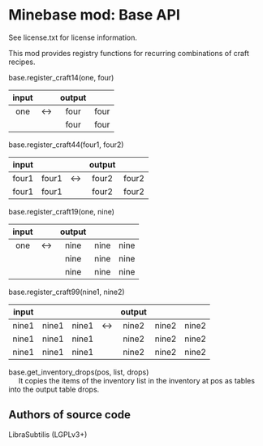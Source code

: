 Minebase mod: Base API
======================
See license.txt for license information.  
  
This mod provides registry functions for recurring combinations of craft
recipes. 

base.register_craft14(one, four)  

| input	|	| output 	||
|:-----:|:-----:|:-------------:|:-----:|
| one	| &harr;| four 		| four	|
|	|	| four 	 	| four  |				

base.register_craft44(four1, four2)

| input	|	|	| output 	||
|:-----:|:-----:|:-----:|:-------------:|:-----:|
| four1	| four1	| &harr;| four2 	| four2	|
| four1	| four1	| 	| four2	 	| four2 |				

base.register_craft19(one, nine)

| input	|	| output|||
|:-----:|:-----:|:-----:|:-----:|:-----:|
| one	| &harr;| nine 	| nine	| nine	|
| 	| 	| nine	| nine	| nine	|
| 	|	| nine	| nine	| nine	|

base.register_craft99(nine1, nine2)

| input	|	|	|	| output|||
|:-----:|:-----:|:-----:|:-----:|:-----:|:-----:|:-----:|
| nine1	| nine1	| nine1	| &harr;| nine2	| nine2	| nine2	|
| nine1	| nine1	| nine1	|	| nine2	| nine2	| nine2	|
| nine1	| nine1	| nine1	|	| nine2	| nine2	| nine2	|

base.get_inventory_drops(pos, list, drops)  
&nbsp;&nbsp;&nbsp;&nbsp;
	It copies the items of the inventory list in the inventory at pos as
	tables into the output table drops.

Authors of source code
----------------------
LibraSubtilis (LGPLv3+)


